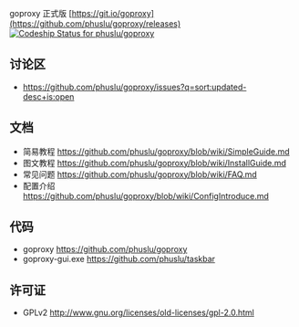 goproxy 正式版 [https://git.io/goproxy](https://github.com/phuslu/goproxy/releases) [ ![Codeship Status for phuslu/goproxy](https://codeship.com/projects/9b9911e0-c127-0133-ac2e-2ad0c68f5cf1/status?branch=master)](https://github.com/phuslu/goproxy-ci/releases)

## 讨论区
* https://github.com/phuslu/goproxy/issues?q=sort:updated-desc+is:open

## 文档
* 简易教程 https://github.com/phuslu/goproxy/blob/wiki/SimpleGuide.md
* 图文教程 https://github.com/phuslu/goproxy/blob/wiki/InstallGuide.md
* 常见问题 https://github.com/phuslu/goproxy/blob/wiki/FAQ.md
* 配置介绍 https://github.com/phuslu/goproxy/blob/wiki/ConfigIntroduce.md

## 代码
 * goproxy https://github.com/phuslu/goproxy
 * goproxy-gui.exe https://github.com/phuslu/taskbar

## 许可证
 * GPLv2 http://www.gnu.org/licenses/old-licenses/gpl-2.0.html
